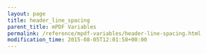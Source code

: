 ```yaml
---
layout: page
title: header_line_spacing
parent_title: mPDF Variables
permalink: /reference/mpdf-variables/header-line-spacing.html
modification_time: 2015-08-05T12:01:58+00:00
---
```




